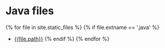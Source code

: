 # Java files

{% for file in site.static_files %}
{% if file.extname == '.java' %}
* [{{file.path}}]({{file.path}})
{% endif %}
{% endfor %}
